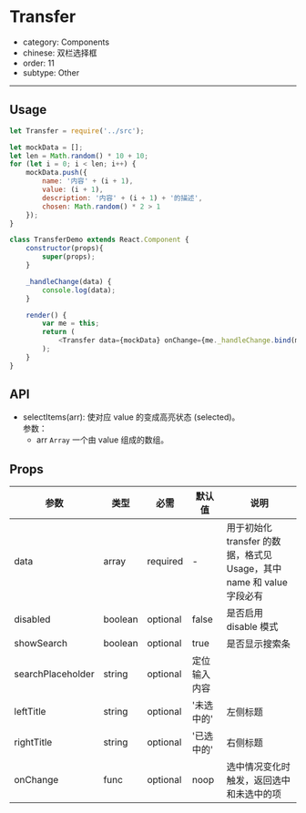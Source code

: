 # Transfer

- category: Components
- chinese: 双栏选择框
- order: 11
- subtype: Other

---

## Usage

```javascript
let Transfer = require('../src');

let mockData = [];
let len = Math.random() * 10 + 10;
for (let i = 0; i < len; i++) {
    mockData.push({
        name: '内容' + (i + 1),
        value: (i + 1),
        description: '内容' + (i + 1) + '的描述',
        chosen: Math.random() * 2 > 1
    });
}

class TransferDemo extends React.Component {
    constructor(props){
        super(props);
    }

    _handleChange(data) {
        console.log(data);
    }

    render() {
        var me = this;
        return (
            <Transfer data={mockData} onChange={me._handleChange.bind(me)}/>
        );
    }
}
```

## API

* selectItems(arr): 使对应 value 的变成高亮状态 (selected)。    
参数：  
    * arr `Array` 一个由 value 组成的数组。

## Props

|参数|类型|必需|默认值|说明|
|---|----|---|----|---|
|data|array|required|-|用于初始化 transfer 的数据，格式见 Usage，其中 name 和 value 字段必有|
|disabled|boolean|optional|false|是否启用 disable 模式|
|showSearch|boolean|optional|true|是否显示搜索条|
|searchPlaceholder|string|optional|定位输入内容||
|leftTitle|string|optional|'未选中的'|左侧标题|
|rightTitle|string|optional|'已选中的'|右侧标题|
|onChange|func|optional|noop|选中情况变化时触发，返回选中和未选中的项|
